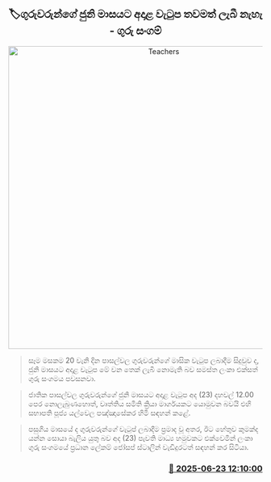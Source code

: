 <p align='center'><b><h2 align='center' title='Teachers' salaries for June have not yet been received - Teachers' Unions'>🏷ගුරුවරුන්ගේ ජුනි මාසයට අදාළ වැටුප තවමත් ලැබී නැහැ - ගුරු සංගම්</h2></b></p>
<p align='center'><img src='https://helakuru.sgp1.cdn.digitaloceanspaces.com/esana/images/lib/josaf-stalin-media.jpg' width='600' alt='Teachers' salaries for June have not yet been received - Teachers' Unions'></p>

> සෑම මසකම 20 වැනි දින පාසල්වල ගුරුවරුන්ගේ මාසික වැටුප ලබාදීම සිදුවුව ද, ජුනි මාසයට අදාළ වැටුප මේ වන තෙක් ලැබී නොමැති බව සමස්ත ලංකා එක්සත් ගුරු සංගමය පවසනවා.

> ජාතික පාසල්වල ගුරුවරුන්ගේ ජුනි මාසයට අදාළ වැටුප අද (23) දහවල් 12.00 පෙර නොලැබුණහොත්, වෘත්තිය සමිති ක්‍රියා මාර්ගයකට යොමුවන බවයි එහි සභාපති පූජ්‍ය යල්වෙල පඤ්ඤාසේකර හිමි සඳහන් කළේ.

> පසුගිය මාසයේ ද ගුරුවරුන්ගේ වැටුප් ලබාදීම ප්‍රමාද වූ අතර, ඊට හේතුව කුමක්ද යන්න සොයා බැලිය යුතු බව අද (23) පැවති මාධ්‍ය හමුවකට එක්වෙමින් ලංකා ගුරු සංගමයේ ප්‍රධාන ලේකම් ජෝසප් ස්ටාලින් වැඩිදුරටත් සඳහන් කර සිටියා.



<h3 align='right'><a href='https://www.helakuru.lk/esana/p/111251/'>📅 2025-06-23 12:10:00</a></h3>

